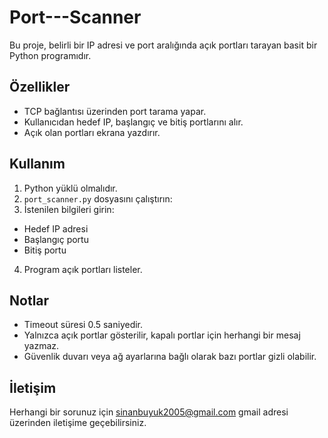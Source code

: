 # Port---Scanner

Bu proje, belirli bir IP adresi ve port aralığında açık portları tarayan basit bir Python programıdır.

## Özellikler
- TCP bağlantısı üzerinden port tarama yapar.
- Kullanıcıdan hedef IP, başlangıç ve bitiş portlarını alır.
- Açık olan portları ekrana yazdırır.

## Kullanım
1. Python yüklü olmalıdır.
2. `port_scanner.py` dosyasını çalıştırın:
3. İstenilen bilgileri girin:
- Hedef IP adresi
- Başlangıç portu
- Bitiş portu
4. Program açık portları listeler.

## Notlar
- Timeout süresi 0.5 saniyedir.
- Yalnızca açık portlar gösterilir, kapalı portlar için herhangi bir mesaj yazmaz.
- Güvenlik duvarı veya ağ ayarlarına bağlı olarak bazı portlar gizli olabilir.

## İletişim
Herhangi bir sorunuz için sinanbuyuk2005@gmail.com gmail adresi üzerinden iletişime geçebilirsiniz.
